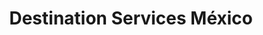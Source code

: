 ---
title: "Destination Services México"
url: /cancun/destination-services-mexico/
shop: Reisebüro
---